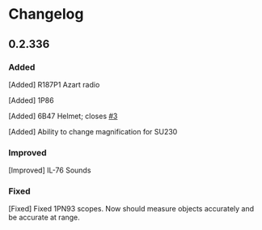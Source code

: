 # Changelog

## 0.2.336

### Added

[Added] R187P1 Azart radio

[Added] 1P86

[Added] 6B47 Helmet; closes [#3](https://github.com/RHSMODS/statusquo/issues/3)

[Added] Ability to change magnification for SU230

### Improved

[Improved] IL-76 Sounds

### Fixed

[Fixed] Fixed 1PN93 scopes. Now should measure objects accurately and be accurate at range.
